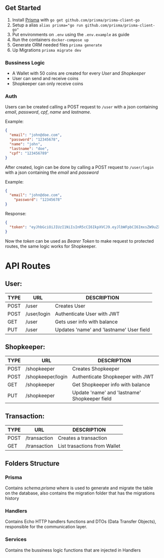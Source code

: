 ## Get Started 
 
1. Install [Prisma](https://github.com/prisma/prisma-client-go) with ```go get github.com/prisma/prisma-client-go``` 
2. Setup a alias ```alias prisma="go run github.com/prisma/prisma-client-go"```
3. Put environments on ```.env``` using the ```.env.example``` as guide
4. Run the containers ```docker-compose up```
5. Generate ORM needed files ```prisma generate```
6. Up Migrations ```prisma migrate dev```


### Bussiness Logic

- A Wallet with 50 coins are created for every *User* and *Shopkeeper*
- User can send and receive coins
- Shopkeeper can only receive coins

### Auth

Users can be created calling a POST request to ```/user``` with a json containing *email*, *password*, *cpf*, *name* and *lastname*. 

Example:

```json
{
  "email": "john@doe.com",
  "password": "12345678",
  "name": "john",
  "lastname": "doe",
  "cpf": "123456789"
}
```

After created, login can be done by calling a POST request to ```/user/login``` with a json containing the *email* and *password*

Example:

```json
{
  "email": "john@doe.com",
    "password": "12345678"
}
```

Response:
```json
{
  "token": "eyJhbGciOiJIUzI1NiIsInR5cCI6IkpXVCJ9.eyJlbWFpbCI6ImxsZW9uZXNvdXphNDMxMkBsaXZlLmNvbSIsImlkIjoiY2Q2NTU2YjktZjk1ZC00MmM0LWJhYzgtOTQwNjk5NDc0MTY0IiwiZXhwIjoxNjc1Mzg4ODIxfQ.z29cwjAuaHlE8ee1mVYf5lyO6owmPYTiouqxojs6cF4"
}
```

Now the *token* can be used as *Bearer Token* to make request to protected routes, the same logic works for Shopkeeper.

# API Routes

## User:
| TYPE  | URL | DESCRIPTION | 
| - | - | - |
| POST | /user  | Creates User | 
| POST | /user/login | Authenticate User with JWT | 
| GET | /user | Gets user info with balance | 
| PUT | /user | Updates 'name' and 'lastname' User field | 


## Shopkeeper:
| TYPE  | URL | DESCRIPTION | 
| - | - | - |
| POST | /shopkeeper  | Creates Shopkeeper | 
| POST | /shopkeeper/login | Authenticate Shopkeeper with JWT | 
| GET | /shopkeeper | Get Shopkeeper info with balance | 
| PUT | /shopkeeper | Update 'name' and 'lastname' Shopkeeper field |

## Transaction:
| TYPE  | URL | DESCRIPTION | 
| - | - | - |
| POST | /transaction  | Creates a transaction | 
| GET | /transaction | List trasactions from Wallet | 


## Folders Structure
### Prisma
Contains *schema.prisma* where is used to generate and migrate the table on the database, also contains the migration folder that has the migrations history

### Handlers
Contains Echo HTTP handlers functions and DTOs (Data Transfer Objects), responsible for the communication layer.

### Services
Contains the bussiness logic functions that are injected in Handlers

